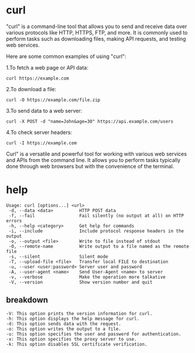 # curl

"curl" is a command-line tool that allows you to send and receive data over various protocols like HTTP, HTTPS, FTP, and more. It is commonly used to perform tasks such as downloading files, making API requests, and testing web services.

Here are some common examples of using "curl":

1.To fetch a web page or API data:

```
curl https://example.com
```

2.To download a file:

```
curl -O https://example.com/file.zip
```

3.To send data to a web server:

```
curl -X POST -d "name=John&age=30" https://api.example.com/users
```

4.To check server headers:

```
curl -I https://example.com
```

Curl" is a versatile and powerful tool for working with various web services and APIs from the command line. It allows you to perform tasks typically done through web browsers but with the convenience of the terminal.




# help 

```
Usage: curl [options...] <url>
 -d, --data <data>          HTTP POST data
 -f, --fail                 Fail silently (no output at all) on HTTP errors
 -h, --help <category>      Get help for commands
 -i, --include              Include protocol response headers in the output
 -o, --output <file>        Write to file instead of stdout
 -O, --remote-name          Write output to a file named as the remote file
 -s, --silent               Silent mode
 -T, --upload-file <file>   Transfer local FILE to destination
 -u, --user <user:password> Server user and password
 -A, --user-agent <name>    Send User-Agent <name> to server
 -v, --verbose              Make the operation more talkative
 -V, --version              Show version number and quit

```



## breakdown

```
-V: This option prints the version information for curl.
-h: This option displays the help message for curl.
-d: This option sends data with the request.
-o: This option writes the output to a file.
-u: This option specifies the user and password for authentication.
-x: This option specifies the proxy server to use.
-k: This option disables SSL certificate verification.
```
